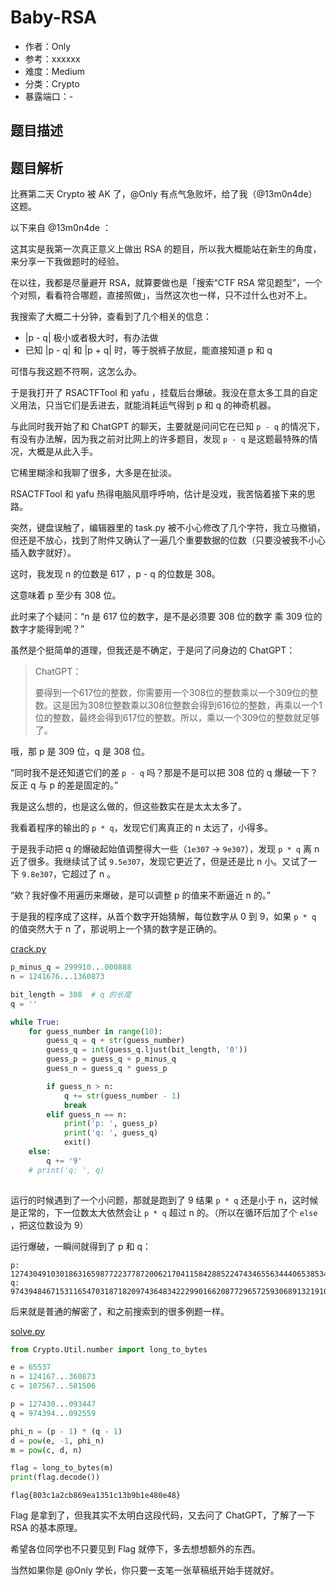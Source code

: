 # Baby-RSA

- 作者：Only
- 参考：xxxxxx
- 难度：Medium
- 分类：Crypto
- 暴露端口：-

## 题目描述



## 题目解析

比赛第二天 Crypto 被 AK 了，@Only 有点气急败坏，给了我（@13m0n4de）这题。

以下来自 @13m0n4de ：

这其实是我第一次真正意义上做出 RSA 的题目，所以我大概能站在新生的角度，来分享一下我做题时的经验。

在以往，我都是尽量避开 RSA，就算要做也是「搜索“CTF RSA 常见题型”，一个个对照，看看符合哪题，直接照做」，当然这次也一样，只不过什么也对不上。

我搜索了大概二十分钟，查看到了几个相关的信息：

- |p - q| 极小或者极大时，有办法做
- 已知 |p - q| 和 |p + q| 时，等于脱裤子放屁，能直接知道 p 和 q

可惜与我这题不符啊，这怎么办。

于是我打开了 RSACTFTool 和 yafu ，挂载后台爆破。我没在意太多工具的自定义用法，只当它们是丢进去，就能消耗运气得到 p 和 q 的神奇机器。

与此同时我开始了和 ChatGPT 的聊天，主要就是问问它在已知 `p - q` 的情况下，有没有办法解，因为我之前对比网上的许多题目，发现 `p - q` 是这题最特殊的情况，大概是从此入手。

它稀里糊涂和我聊了很多，大多是在扯淡。

RSACTFTool 和 yafu 热得电脑风扇呼呼响，估计是没戏，我苦恼着接下来的思路。

突然，键盘误触了，编辑器里的  task.py 被不小心修改了几个字符，我立马撤销，但还是不放心，找到了附件又确认了一遍几个重要数据的位数（只要没被我不小心插入数字就好）。

这时，我发现 n 的位数是 617 ，p - q 的位数是 308。

这意味着 p 至少有 308 位。

此时来了个疑问：“n 是 617 位的数字，是不是必须要 308 位的数字 乘 309 位的数字才能得到呢？”

虽然是个挺简单的道理，但我还是不确定，于是问了问身边的 ChatGPT：

> ChatGPT：
>
> 要得到一个617位的整数，你需要用一个308位的整数乘以一个309位的整数。这是因为308位整数乘以308位整数会得到616位的整数，再乘以一个1位的整数，最终会得到617位的整数。所以，乘以一个309位的整数就足够了。

哦，那 p 是 309 位，q 是 308 位。

“同时我不是还知道它们的差 `p - q` 吗？那是不是可以把 308 位的 q 爆破一下？反正 q 与 p 的差是固定的。”

我是这么想的，也是这么做的，但这些数实在是太太太多了。

我看着程序的输出的 `p * q`，发现它们离真正的 n 太远了，小得多。

于是我手动把 q 的爆破起始值调整得大一些（`1e307` -> `9e307`），发现 `p * q` 离 n 近了很多。我继续试了试 `9.5e307`，发现它更近了，但是还是比 n 小。又试了一下 `9.8e307`，它超过了 n 。

“欸？我好像不用遍历来爆破，是可以调整 p 的值来不断逼近 n 的。”

于是我的程序成了这样，从首个数字开始猜解，每位数字从 0 到 9，如果 `p * q` 的值突然大于 n 了，那说明上一个猜的数字是正确的。

[crack.py](writeup/crack.py)

```python
p_minus_q = 299910...000888
n = 1241676...1360873

bit_length = 308  # q 的长度
q = ''

while True:
    for guess_number in range(10):
        guess_q = q + str(guess_number)
        guess_q = int(guess_q.ljust(bit_length, '0'))
        guess_p = guess_q + p_minus_q
        guess_n = guess_q * guess_p

        if guess_n > n:
            q += str(guess_number - 1)
            break
        elif guess_n == n:
            print('p: ', guess_p)
            print('q: ', guess_q)
            exit()
    else:
        q += '9'
    # print('q: ', q)
    
```

运行的时候遇到了一个小问题，那就是跑到了 9 结果 `p * q` 还是小于 n，这时候是正常的，下一位数太大依然会让 `p * q` 超过 n 的。（所以在循环后加了个 `else` ，把这位数设为 9）

运行爆破，一瞬间就得到了 p 和 q：

```
p:  127430491030186316598772237787200621704115842885224743465563444065385340563124116982965705569260393511394243575695820573459722902414201662771746691743480407808564963801962933879493674560872102800506985571894068885636938969683091312399792296801412448304660202372474525296982700049629504443028082898305571093447
q:  97439484671531165470318718209743648342229901662087729657259306891321910755527075104027117309636595019769045250978737827318896349730607279858029820926755081399552517608675825843262437413543623397564974116410148474526665981710616263353595632860287763962610695089671606467241274266870000940267895766946659092559
```

后来就是普通的解密了，和之前搜索到的很多例题一样。

[solve.py](writeup/solve.py)

```python
from Crypto.Util.number import long_to_bytes

e = 65537
n = 124167...360873
c = 107567...581506

p = 127430...093447
q = 974394...092559

phi_n = (p - 1) * (q - 1)
d = pow(e, -1, phi_n)
m = pow(c, d, n)

flag = long_to_bytes(m)
print(flag.decode())
```

```
flag{803c1a2cb869ea1351c13b9b1e480e48}
```

Flag 是拿到了，但我其实不太明白这段代码，又去问了  ChatGPT，了解了一下 RSA 的基本原理。

希望各位同学也不只要见到 Flag 就停下，多去想想额外的东西。

当然如果你是 @Only 学长，你只要一支笔一张草稿纸开始手搓就好。

